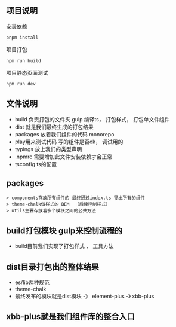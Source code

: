 ## 项目说明
安装依赖
```
pnpm install
```

项目打包
```
npm run build
```

项目静态页面测试
```
npm run dev
```
## 文件说明
- build 负责打包的文件夹  gulp 编译ts， 打包样式， 打包单文件组件
- dist 就是我们最终生成的打包结果
- packages 放着我们组件的代码  monorepo
- play用来测试代码 写的组件是否ok， 调试用的
- typings 放上我们的类型声明
- .npmrc 需要增加此文件安装依赖才会正常
- tsconfig ts的配置

## packages 
    > components存放所有组件的 最终通过index.ts 导出所有的组件
    > theme-chalk做样式的 BEM  （后续控制样式）
    > utils主要存放着多个模块之间的公共方法
   
## build打包模块 gulp来控制流程的
- build目前我们实现了打包样式 、 工具方法

## dist目录打包出的整体结果
- es/lib两种规范
- theme-chalk
- 最终发布的模块就是dist模块 -》 element-plus -》 xbb-plus

## xbb-plus就是我们组件库的整合入口